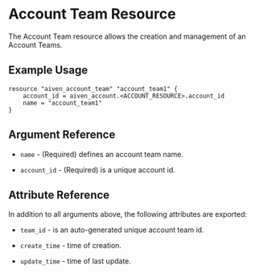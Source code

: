 # Account Team Resource

The Account Team resource allows the creation and management of an Account Teams.

## Example Usage

```hcl
resource "aiven_account_team" "account_team1" {
    account_id = aiven_account.<ACCOUNT_RESOURCE>.account_id
    name = "account_team1"
}
```

## Argument Reference

* `name` - (Required) defines an account team name.

* `account_id` - (Required) is a unique account id.

## Attribute Reference

In addition to all arguments above, the following attributes are exported:

* `team_id` - is an auto-generated unique account team id.

* `create_time` - time of creation.

* `update_time` - time of last update.